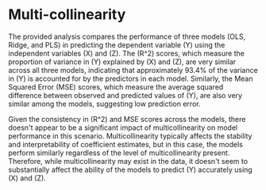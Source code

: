 # Multi-collinearity

The provided analysis compares the performance of three models (OLS, Ridge, and PLS) in predicting the dependent variable (Y) using the independent variables (X) and (Z). The (R^2) scores, which measure the proportion of variance in (Y) explained by (X) and (Z), are very similar across all three models, indicating that approximately 93.4% of the variance in (Y) is accounted for by the predictors in each model. Similarly, the Mean Squared Error (MSE) scores, which measure the average squared difference between observed and predicted values of (Y), are also very similar among the models, suggesting low prediction error.

Given the consistency in (R^2) and MSE scores across the models, there doesn't appear to be a significant impact of multicollinearity on model performance in this scenario. Multicollinearity typically affects the stability and interpretability of coefficient estimates, but in this case, the models perform similarly regardless of the level of multicollinearity present. Therefore, while multicollinearity may exist in the data, it doesn't seem to substantially affect the ability of the models to predict (Y) accurately using (X) and (Z).


